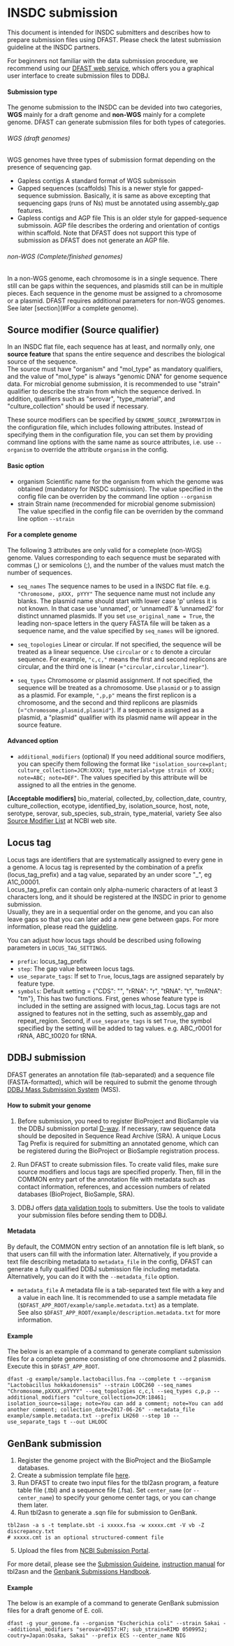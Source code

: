 # INSDC submission
This document is intended for INSDC submitters and describes how to prepare submission files using DFAST. Please check the latest submission guideline at the INSDC partners.



For beginners not familiar with the data submission procedure, we recommend using our [DFAST web service](https://dfast.nig.ac.jp), which offers you a graphical user interface to create submission files to DDBJ.

#### Submission type
The genome submission to the INSDC can be devided into two categories, __WGS__ mainly for a draft genome and __non-WGS__ mainly for a complete genome. DFAST can generate submission files for both types of categories.
###### WGS (draft genomes)
WGS genomes have three types of submission format depending on the presence of sequencing gap.
* Gapless contigs
  A standard format of WGS submissoin
* Gapped sequences (scaffolds)
  This is a newer style for gapped-sequence submission. Basically, it is same as above excepting that sequencing gaps (runs of Ns) must be annotated using assembly\_gap features.
* Gapless contigs and AGP file
  This is an older style for gapped-sequence submissoin. AGP file describes the ordering and orientation of contigs within scaffold. Note that DFAST does not support this type of submission as DFAST does not generate an AGP file.

###### non-WGS (Complete/finished genomes)
In a non-WGS genome, each chromosome is in a single sequence. There still can be gaps within the sequences, and  plasmids still can be in multiple pieces. Each sequence in the genome must be assigned to a chromosome or a plasmid.
DFAST requires additional parameters for non-WGS genomes. See later [section](#For a complete genome).
 
## Source modifier (Source qualifier)
In an INSDC flat file, each sequence has at least, and normally only, one __source feature__ that spans the entire sequence and describes the biological source of the sequence.  
The source must have "organism" and "mol\_type" as mandatory qualifiers, 
and the value of "mol\_type" is always "genomic DNA" for genome sequence data.
For microbial genome submission, it is recommended to use "strain" qualifier to describe the strain from which the sequence derived.
In addition, qualifiers such as "serovar", "type\_material", and "culture\_collection"
should be used if necessary.

These source modifiers can be specified by `GENOME_SOURCE_INFORMATION` in the configuration file,
which includes following attributes. Instead of specifying them in the configuration file, you can set them by providing command line options with the same name as source attributes, i.e. use `--organism` to override the attribute `organism` in the config.

#### Basic option
* organism
  Scientific name for the organism from which the genome was obtained (mandatory for INSDC submission).
  The value specified in the config file can be overriden by the command line option `--organism`
* strain
  Strain name (recommended for microbial genome submission)
  The value specified in the config file can be overriden by the command line option `--strain`

#### <a name="For a complete genome"></a>For a complete genome
The following 3 attributes are only valid for a comeplete (non-WGS) genome. Values corresponding to each sequence must be separated with commas (,) or semicolons (;), and the number of the values must match the number of sequences.
* `seq_names`
  The sequence names to be used in a INSDC flat file. e.g. `"Chromosome, pXXX, pYYY"`
  The sequence name must not include any blanks. The plasmid name should start with lower case 'p' unless it is not known. In that case use 'unnamed', or ‘unnamed1’ & ‘unnamed2’ for distinct unnamed plasmids. 
  If you set `use_original_name = True`, the leading non-space letters in the query FASTA file will be taken as a sequence name, and the value specified by `seq_names` will be ignored.

* `seq_topologies`
  Linear or circular. If not specified, the sequence will be treated as a linear sequence. Use `circular` or `c` to denote a circular sequence. For example, `"c,c,"` means the first and second replicons are circular, and the third one is linear (=`"circular,circular,linear"`).
* `seq_types`
  Chromosome or plasmid assignment. If not specified, the sequence will be treated as a chromosome. Use `plasmid` or `p` to assign as a plasmid. For example, `",p,p"` means the first replicon is a chromosome, and the second and third replicons are plasmids (=`"chromosome,plasmid,plasmid"`).
  If a sequence is assigned as a plasmid, a "plasmid" qualifier with its plasmid name will appear in the source feature.

#### Advanced option
* `additional_modifiers` (optional)
If you need additional source modifiers, you can specify them following the format like `"isolation_source=plant; culture_collection=JCM:XXXX; type_material=type strain of XXXX; note=ABC; note=DEF"`. The values specified by this attribute will be assigned to all the entries in the genome.

 __[Acceptable modifiers]__
bio\_material,  collected\_by, collection\_date, country, culture\_collection,
ecotype, identified\_by, isolation\_source, host, note,
serotype, serovar, sub\_species, sub\_strain, type\_material, variety
See also [Source Modifier List](https://www.ncbi.nlm.nih.gov/Sequin/modifiers.html) at NCBI web site.




## Locus tag
Locus tags are identifiers that are systematically assigned to every gene in a genome.
A locus tag is represented by the combination of a prefix (locus\_tag\_prefix) and a tag value, 
separated by an under score "\_", eg A1C\_00001.  
Locus\_tag\_prefix can contain only alpha-numeric characters of at least 3 characters long,
and it should be registered at the INSDC in prior to genome submission.  
Usually, they are in a sequential order on the genome, 
and you can also leave gaps so that you can later add a new gene between gaps.
For more information, please read the [guideline](http://www.ddbj.nig.ac.jp/sub/locus_tag-e.html). 

You can adjust how locus tags should be described using following parameters in `LOCUS_TAG_SETTINGS`.
* `prefix`: locus\_tag\_prefix
* `step`: The gap value between locus tags.
* `use_separate_tags`: If set to `True`, locus_tags are assigned separately by feature type. 
* `symbols`: Default setting = {"CDS": "", "rRNA": "r", "tRNA": "t", "tmRNA": "tm"},
  This has two functions. 
  First, genes whose feature type is included in the setting are assigned with locus_tag. Locus tags are not assigned to features not in the setting, such as assembly_gap and repeat_region. 
  Second, if `use_separate_tags` is set `True`, 
  the symbol specified by the setting will be added to tag values. 
  e.g. ABC_r0001 for rRNA, ABC_t0020 for tRNA.


## DDBJ submission
DFAST generates an annotation file (tab-separated) and a sequence file (FASTA-formatted),
which will be required to submit the genome through [DDBJ Mass Submission System](http://www.ddbj.nig.ac.jp/sub/mss_flow-e.html) (MSS). 


#### How to submit your genome
1. Before submission, you need to register BioProject and BioSample via the DDBJ submission portal [D-way](https://trace.ddbj.nig.ac.jp/D-way/). If necessary, raw sequence data should be deposited in Sequence Read Archive (SRA). A unique Locus Tag Prefix is required for submitting an annotated genome, which can be registered during the BioProject or BioSample registration process.

2. Run DFAST to create submission files. To create valid files, make sure source modifiers and locus tags are specified properly. Then, fill in the COMMON entry part of the annotation file with metadata such as contact information, references, and accession numbers of related databases (BioProject, BioSample, SRA).

3. DDBJ offers [data validation tools](https://www.ddbj.nig.ac.jp/sub/mss/massSub-e.html#tool) to submitters. Use the tools to validate your submission files before sending them to DDBJ.

#### Metadata
By default, the COMMON entry section of an annotation file is left blank, so that users can fill with the information later. Alternatively, if you provide a text file describing metadata to `metadata_file` in the config, DFAST can generate a fully qualified DDBJ submission file including metadata.
Alternatively, you can do it with the `--metadata_file` option.
* `metadata_file`
 A metadata file is a tab-separated text file with a key and a value in each line. It is recommended to use a sample metadata file (`$DFAST_APP_ROOT/example/sample.metadata.txt`) as a template.  
 See also `$DFAST_APP_ROOT/example/description.metadata.txt` for more information.

#### Example    

The below is an example of a command to generate compliant submission files for a complete genome consisting of one chromosome and 2 plasmids.  
Execute this in `$DFAST_APP_ROOT`.
```
dfast -g example/sample.lactobacillus.fna --complete t --organism "Lactobacillus hokkaidonensis" --strain LOOC260 --seq_names "Chromosome,pXXXX,pYYYY" --seq_topologies c,c,l --seq_types c,p,p --additional_modifiers "culture_collection=JCM:18461; isolation_source=silage; note=You can add a comment; note=You can add another comment; collection_date=2017-06-26" --metadata_file example/sample.metadata.txt --prefix LH260 --step 10 --use_separate_tags t --out LHLOOC
```


## GenBank submission
1. Register the genome project with the BioProject and the BioSample databases.
2. Create a submission template file [here](https://submit.ncbi.nlm.nih.gov/genbank/template/submission/).
3. Run DFAST to create two input files for the tbl2asn program, a feature table file (.tbl) and a sequence file (.fsa).
Set `center_name` (or `--center_name`) to specify your genome center tags, or you can change them later.
4.  Run tbl2asn to generate a .sqn file for submission to GenBank.
```
tbl2asn -a s -t template.sbt -i xxxxx.fsa -w xxxxx.cmt -V vb -Z discrepancy.txt
# xxxxx.cmt is an optional structured-comment file
```
5. Upload the files from [NCBI Submission Portal](https://submit.ncbi.nlm.nih.gov/subs/genome/).


For more detail, please see the [Submission Guideine](https://www.ncbi.nlm.nih.gov/genbank/genomesubmit/), [instruction manual](https://www.ncbi.nlm.nih.gov/genbank/tbl2asn2/) for tbl2asn and the [Genbank Submissions Handbook](https://www.ncbi.nlm.nih.gov/books/NBK51157/).

#### Example

The below is an example of a command to generate GenBank submission files for a draft genome of E. coli.
```
dfast -g your_genome.fa --organism "Escherichia coli" --strain Sakai --additional_modifiers "serovar=O157:H7; sub_strain=RIMD 0509952; coutry=Japan:Osaka, Sakai" --prefix ECS --center_name NIG 
```